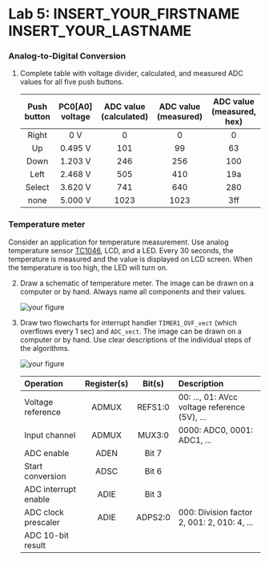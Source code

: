 # Lab 5: INSERT_YOUR_FIRSTNAME INSERT_YOUR_LASTNAME

### Analog-to-Digital Conversion

1. Complete table with voltage divider, calculated, and measured ADC values for all five push buttons.

   | **Push button** | **PC0[A0] voltage** | **ADC value (calculated)** | **ADC value (measured)** | **ADC value (measured, hex)** |
   | :-: | :-: | :-: | :-: | :-: |
   | Right  | 0&nbsp;V     |  0   | 0   | 0   |
   | Up     | 0.495&nbsp;V | 101  | 99  | 63  |
   | Down   | 1.203&nbsp;V | 246  | 256 | 100 |
   | Left   | 2.468&nbsp;V | 505  | 410 | 19a |
   | Select | 3.620&nbsp;V | 741  | 640 | 280 |
   | none   | 5.000&nbsp;V | 1023 | 1023| 3ff |

### Temperature meter

Consider an application for temperature measurement. Use analog temperature sensor [TC1046](http://ww1.microchip.com/downloads/en/DeviceDoc/21496C.pdf), LCD, and a LED. Every 30 seconds, the temperature is measured and the value is displayed on LCD screen. When the temperature is too high, the LED will turn on.

2. Draw a schematic of temperature meter. The image can be drawn on a computer or by hand. Always name all components and their values.

   ![your figure]()

3. Draw two flowcharts for interrupt handler `TIMER1_OVF_vect` (which overflows every 1&nbsp;sec) and `ADC_vect`. The image can be drawn on a computer or by hand. Use clear descriptions of the individual steps of the algorithms.

   ![your figure]()



   | **Operation** | **Register(s)** | **Bit(s)** | **Description** |
   | :-- | :-: | :-: | :-- |
   | Voltage reference    | ADMUX | REFS1:0 | 00: ..., 01: AVcc voltage reference (5V), ... |
   | Input channel        | ADMUX | MUX3:0 | 0000: ADC0, 0001: ADC1, ... |
   | ADC enable           | ADEN | Bit 7 |  |
   | Start conversion     | ADSC | Bit 6 |  |
   | ADC interrupt enable | ADIE | Bit 3 |  |
   | ADC clock prescaler  | ADIE | ADPS2:0 | 000: Division factor 2, 001: 2, 010: 4, ...|
   | ADC 10-bit result    |  |  |  |